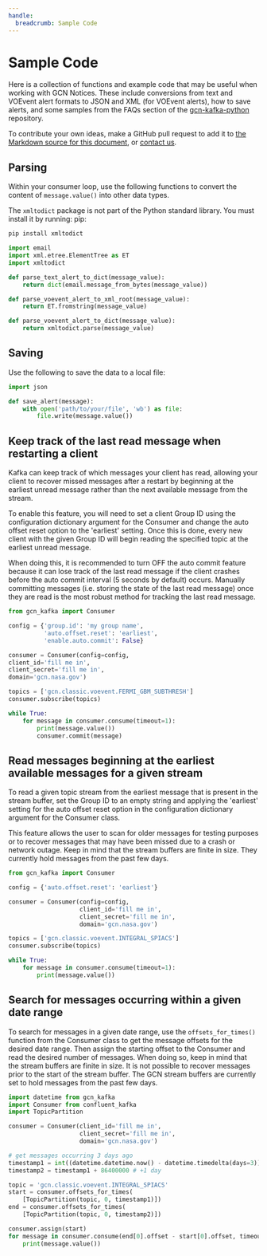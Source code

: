 ```yaml
---
handle:
  breadcrumb: Sample Code
---
```


# Sample Code

Here is a collection of functions and example code that may be useful
when working with GCN Notices. These include conversions from
text and VOEvent alert formats to JSON and XML (for VOEvent alerts), how to save alerts,
and some samples from the FAQs section of the [gcn-kafka-python](https://github.com/nasa-gcn/gcn-kafka-python) repository.

To contribute your own ideas, make a GitHub pull request to add it to [the Markdown source for this document](https://github.com/nasa-gcn/gcn.nasa.gov/blob/CodeSamples/app/routes/docs.client.samples.md), or [contact us](/contact).

## Parsing

Within your consumer loop, use the following functions to convert the
content of <code>message.value()</code> into other data types.

The `xmltodict` package is not part of the Python standard library. You must install it by running:
pip:

```sh
pip install xmltodict
```

```python
import email
import xml.etree.ElementTree as ET
import xmltodict

def parse_text_alert_to_dict(message_value):
    return dict(email.message_from_bytes(message_value))

def parse_voevent_alert_to_xml_root(message_value):
    return ET.fromstring(message_value)

def parse_voevent_alert_to_dict(message_value):
    return xmltodict.parse(message_value)
```

## Saving

Use the following to save the data to a local file:

```python
import json

def save_alert(message):
    with open('path/to/your/file', 'wb') as file:
        file.write(message.value())

```

## Keep track of the last read message when restarting a client

Kafka can keep track of which messages your client has read, allowing your client to recover
missed messages after a restart by beginning at the earliest unread message
rather than the next available message from the stream.

To enable this feature, you will need to set a client Group ID using
the configuration dictionary argument for the Consumer and change
the auto offset reset option to the 'earliest' setting. Once this is done,
every new client with the given Group ID will begin reading the specified topic
at the earliest unread message.

When doing this, it is recommended to turn OFF the auto commit
feature because it can lose track of the last read message if the client
crashes before the auto commit interval (5 seconds by default) occurs.
Manually committing messages (i.e. storing the state of the last read message)
once they are read is the most robust method for tracking the last read
message.

```python
from gcn_kafka import Consumer

config = {'group.id': 'my group name',
          'auto.offset.reset': 'earliest',
          'enable.auto.commit': False}

consumer = Consumer(config=config,
client_id='fill me in',
client_secret='fill me in',
domain='gcn.nasa.gov')

topics = ['gcn.classic.voevent.FERMI_GBM_SUBTHRESH']
consumer.subscribe(topics)

while True:
    for message in consumer.consume(timeout=1):
        print(message.value())
        consumer.commit(message)
```

## Read messages beginning at the earliest available messages for a given stream

To read a given topic stream from the earliest message that is
present in the stream buffer, set the Group ID to an empty string and
applying the 'earliest' setting for the auto offset reset option in the
configuration dictionary argument for the Consumer class.

This feature allows the user to scan for older messages for testing purposes or
to recover messages that may have been missed due to a crash or network outage.
Keep in mind that the stream buffers are finite in size. They currently hold
messages from the past few days.

```python
from gcn_kafka import Consumer

config = {'auto.offset.reset': 'earliest'}

consumer = Consumer(config=config,
                    client_id='fill me in',
                    client_secret='fill me in',
                    domain='gcn.nasa.gov')

topics = ['gcn.classic.voevent.INTEGRAL_SPIACS']
consumer.subscribe(topics)

while True:
    for message in consumer.consume(timeout=1):
        print(message.value())

```

## Search for messages occurring within a given date range

To search for messages in a given date range, use the <code>offsets_for_times()</code>
function from the Consumer class to get the message offsets for the desired date range.
Then assign the starting offset to the Consumer and read the desired number of messages.
When doing so, keep in mind that the stream buffers are finite in size. It is not
possible to recover messages prior to the start of the stream buffer. The GCN stream
buffers are currently set to hold messages from the past few days.

```python
import datetime from gcn_kafka
import Consumer from confluent_kafka
import TopicPartition

consumer = Consumer(client_id='fill me in',
                    client_secret='fill me in',
                    domain='gcn.nasa.gov')

# get messages occurring 3 days ago
timestamp1 = int((datetime.datetime.now() - datetime.timedelta(days=3)).timestamp() * 1000)
timestamp2 = timestamp1 + 86400000 # +1 day

topic = 'gcn.classic.voevent.INTEGRAL_SPIACS'
start = consumer.offsets_for_times(
    [TopicPartition(topic, 0, timestamp1)])
end = consumer.offsets_for_times(
    [TopicPartition(topic, 0, timestamp2)])

consumer.assign(start)
for message in consumer.consume(end[0].offset - start[0].offset, timeout=1):
    print(message.value())

```
